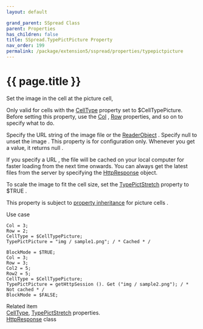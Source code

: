 ```yaml
---
layout: default

grand_parent: SSpread Class
parent: Properties
has_children: false
title: SSpread.TypePictPicture Property
nav_order: 199
permalink: /package/extension5/sspread/properties/typepictpicture
---
```

# {{ page.title }}
 
Set the image in the cell at the picture cell,

Only valid for cells with the <a href="/package/extension5/sspread/properties/celltype">CellType</a> property set to $CellTypePicture.
<br>Before setting this property, use the <a href="/package/extension5/sspread/properties/col">Col</a> , <a href="/package/extension5/sspread/properties/row">Row</a> properties, and so on to specify what to do.

Specify the URL string of the image file or the <a href="/base/readerwriter#reader-object">ReaderObject</a> .
Specify null to unset the image .
This property is for configuration only. Whenever you get a value, it returns null .

If you specify a URL , the file will be cached on your local computer for faster loading from the next time onwards.
You can always get the latest files from the server by specifying the <a href="/package/httppackage/httpresponse/">HttpResponse</a> object.

To scale the image to fit the cell size, set the <a href="/package/extension5/sspread/properties/typepictstretch">TypePictStretch</a> property to $TRUE .

This property is subject to <a href="/package/extension5/sspread/properties/celltype#property-inheritance-for-each-cell-data-type">property inheritance</a> for picture cells .

Use case
```
Col = 3;
Row = 2;
CellType = $CellTypePicture;
TypePictPicture = "img / sample1.png"; / * Cached * /
 
BlockMode = $TRUE;
Col = 3;
Row = 3;
Col2 = 5;
Row2 = 5;
CellType = $CellTypePicture;
TypePictPicture = getHttpSession (). Get ("img / sample2.png"); / * Not cached * /
BlockMode = $FALSE;
```

Related item<br>
<a href="/package/extension5/sspread/properties/celltype">CellType</a>, <a href="/package/extension5/sspread/properties/typepictstretch">TypePictStretch</a> properties.<br><a href="/package/httppackage/httpresponse/">HttpResponse</a> class